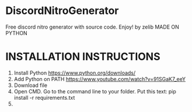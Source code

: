 # DiscordNitroGenerator
Free discord nitro generator with source code. Enjoy!
                                        by zelib
MADE ON PYTHON
# INSTALLATION INSTRUCTIONS
  1. Install Python
  https://www.python.org/downloads/
  2. Add Python on PATH
  https://www.youtube.com/watch?v=91SGaK7_eeY
  3. Download file
  4. Open CMD. Go to the command line to your folder. Put this text:
  pip install -r requirements.txt
  5. 

